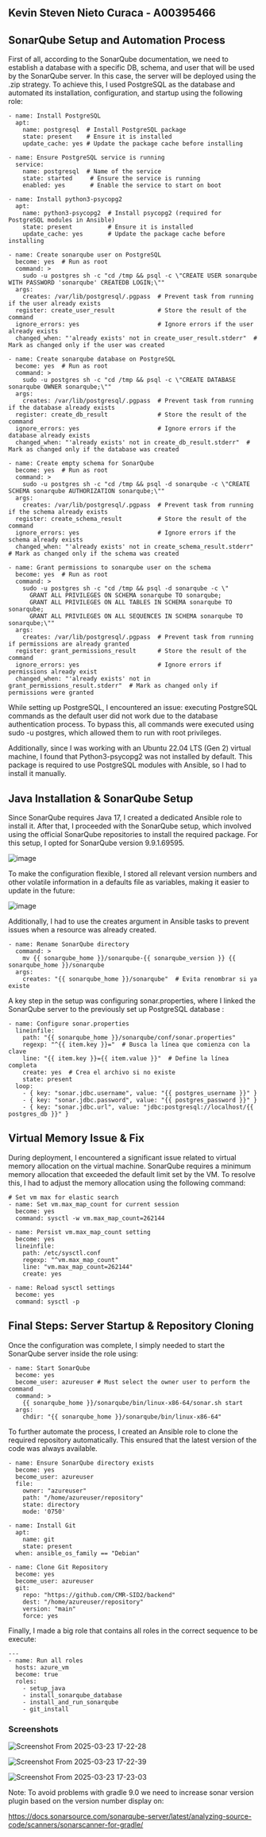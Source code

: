 ## Kevin Steven Nieto Curaca - A00395466

## SonarQube Setup and Automation Process

First of all, according to the SonarQube documentation, we need to establish a database with a specific DB, schema, and user that will be used by the SonarQube server. In this case, the server will be deployed using the .zip strategy. To achieve this, I used PostgreSQL as the database and automated its installation, configuration, and startup using the following role:

```
- name: Install PostgreSQL
  apt:
    name: postgresql  # Install PostgreSQL package
    state: present    # Ensure it is installed
    update_cache: yes # Update the package cache before installing

- name: Ensure PostgreSQL service is running
  service:
    name: postgresql  # Name of the service
    state: started     # Ensure the service is running
    enabled: yes       # Enable the service to start on boot

- name: Install python3-psycopg2
  apt:
    name: python3-psycopg2  # Install psycopg2 (required for PostgreSQL modules in Ansible)
    state: present          # Ensure it is installed
    update_cache: yes       # Update the package cache before installing

- name: Create sonarqube user on PostgreSQL
  become: yes  # Run as root
  command: >
    sudo -u postgres sh -c "cd /tmp && psql -c \"CREATE USER sonarqube WITH PASSWORD 'sonarqube' CREATEDB LOGIN;\""
  args:
    creates: /var/lib/postgresql/.pgpass  # Prevent task from running if the user already exists
  register: create_user_result            # Store the result of the command
  ignore_errors: yes                      # Ignore errors if the user already exists
  changed_when: "'already exists' not in create_user_result.stderr"  # Mark as changed only if the user was created

- name: Create sonarqube database on PostgreSQL
  become: yes  # Run as root
  command: >
    sudo -u postgres sh -c "cd /tmp && psql -c \"CREATE DATABASE sonarqube OWNER sonarqube;\""
  args:
    creates: /var/lib/postgresql/.pgpass  # Prevent task from running if the database already exists
  register: create_db_result              # Store the result of the command
  ignore_errors: yes                      # Ignore errors if the database already exists
  changed_when: "'already exists' not in create_db_result.stderr"  # Mark as changed only if the database was created

- name: Create empty schema for SonarQube
  become: yes  # Run as root
  command: >
    sudo -u postgres sh -c "cd /tmp && psql -d sonarqube -c \"CREATE SCHEMA sonarqube AUTHORIZATION sonarqube;\""
  args:
    creates: /var/lib/postgresql/.pgpass  # Prevent task from running if the schema already exists
  register: create_schema_result          # Store the result of the command
  ignore_errors: yes                      # Ignore errors if the schema already exists
  changed_when: "'already exists' not in create_schema_result.stderr"  # Mark as changed only if the schema was created

- name: Grant permissions to sonarqube user on the schema
  become: yes  # Run as root
  command: >
    sudo -u postgres sh -c "cd /tmp && psql -d sonarqube -c \"
      GRANT ALL PRIVILEGES ON SCHEMA sonarqube TO sonarqube;
      GRANT ALL PRIVILEGES ON ALL TABLES IN SCHEMA sonarqube TO sonarqube;
      GRANT ALL PRIVILEGES ON ALL SEQUENCES IN SCHEMA sonarqube TO sonarqube;\""
  args:
    creates: /var/lib/postgresql/.pgpass  # Prevent task from running if permissions are already granted
  register: grant_permissions_result      # Store the result of the command
  ignore_errors: yes                      # Ignore errors if permissions already exist
  changed_when: "'already exists' not in grant_permissions_result.stderr"  # Mark as changed only if permissions were granted                                 

```

While setting up PostgreSQL, I encountered an issue: executing PostgreSQL commands as the default user did not work due to the database authentication process. To bypass this, all commands were executed using sudo -u postgres, which allowed them to run with root privileges.

Additionally, since I was working with an Ubuntu 22.04 LTS (Gen 2) virtual machine, I found that Python3-psycopg2 was not installed by default. This package is required to use PostgreSQL modules with Ansible, so I had to install it manually.

## Java Installation & SonarQube Setup

Since SonarQube requires Java 17, I created a dedicated Ansible role to install it. After that, I proceeded with the SonarQube setup, which involved using the official SonarQube repositories to install the required package. For this setup, I opted for SonarQube version 9.9.1.69595.

![image](https://github.com/user-attachments/assets/f27c96cb-a2f9-4075-a2ce-0e195d304ae9)


To make the configuration flexible, I stored all relevant version numbers and other volatile information in a defaults file as variables, making it easier to update in the future:

![image](https://github.com/user-attachments/assets/b0bea934-4437-4547-91cf-a4896acce296)

Additionally, I had to use the creates argument in Ansible tasks to prevent issues when a resource was already created.

```
- name: Rename SonarQube directory
  command: >
    mv {{ sonarqube_home }}/sonarqube-{{ sonarqube_version }} {{ sonarqube_home }}/sonarqube
  args:
    creates: "{{ sonarqube_home }}/sonarqube"  # Evita renombrar si ya existe

```

A key step in the setup was configuring sonar.properties, where I linked the SonarQube server to the previously set up PostgreSQL database : 

```
- name: Configure sonar.properties
  lineinfile:
    path: "{{ sonarqube_home }}/sonarqube/conf/sonar.properties"
    regexp: "^{{ item.key }}="  # Busca la línea que comienza con la clave
    line: "{{ item.key }}={{ item.value }}"  # Define la línea completa
    create: yes  # Crea el archivo si no existe
    state: present
  loop:
    - { key: "sonar.jdbc.username", value: "{{ postgres_username }}" }
    - { key: "sonar.jdbc.password", value: "{{ postgres_password }}" }
    - { key: "sonar.jdbc.url", value: "jdbc:postgresql://localhost/{{ postgres_db }}" }
```

## Virtual Memory Issue & Fix

During deployment, I encountered a significant issue related to virtual memory allocation on the virtual machine. SonarQube requires a minimum memory allocation that exceeded the default limit set by the VM. To resolve this, I had to adjust the memory allocation using the following command:

```
# Set vm max for elastic search
- name: Set vm.max_map_count for current session
  become: yes
  command: sysctl -w vm.max_map_count=262144

- name: Persist vm.max_map_count setting
  become: yes
  lineinfile:
    path: /etc/sysctl.conf
    regexp: "^vm.max_map_count"
    line: "vm.max_map_count=262144"
    create: yes

- name: Reload sysctl settings
  become: yes
  command: sysctl -p
```
## Final Steps: Server Startup & Repository Cloning

Once the configuration was complete, I simply needed to start the SonarQube server inside the role using: 

```
- name: Start SonarQube
  become: yes
  become_user: azureuser # Must select the owner user to perform the command  
  command: >
    {{ sonarqube_home }}/sonarqube/bin/linux-x86-64/sonar.sh start
  args:
    chdir: "{{ sonarqube_home }}/sonarqube/bin/linux-x86-64"
```

To further automate the process, I created an Ansible role to clone the required repository automatically. This ensured that the latest version of the code was always available.

```
- name: Ensure SonarQube directory exists
  become: yes
  become_user: azureuser
  file:
    owner: "azureuser"
    path: "/home/azureuser/repository"
    state: directory
    mode: '0750'

- name: Install Git
  apt:
    name: git
    state: present
  when: ansible_os_family == "Debian"

- name: Clone Git Repository
  become: yes
  become_user: azureuser
  git:
    repo: "https://github.com/CMR-SID2/backend"
    dest: "/home/azureuser/repository"
    version: "main"
    force: yes
```
Finally, I made a big role that contains all roles in the correct sequence to be execute:

```
---
- name: Run all roles
  hosts: azure_vm 
  become: true
  roles:
    - setup_java
    - install_sonarqube_database
    - install_and_run_sonarqube
    - git_install
```
### Screenshots

![Screenshot From 2025-03-23 17-22-28](https://github.com/user-attachments/assets/6a384443-30f8-42eb-9feb-16d8a87ba8b3)

![Screenshot From 2025-03-23 17-22-39](https://github.com/user-attachments/assets/f4220138-2bf0-49bc-bfff-b263eb90cb77)

![Screenshot From 2025-03-23 17-23-03](https://github.com/user-attachments/assets/05716a68-9f47-4a8a-aa16-771bbab2e288)

Note: To avoid problems with gradle 9.0 we need to increase sonar version plugin based on the version number display on: 

https://docs.sonarsource.com/sonarqube-server/latest/analyzing-source-code/scanners/sonarscanner-for-gradle/

